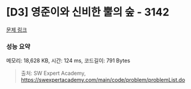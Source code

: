 # [D3] 영준이와 신비한 뿔의 숲 - 3142 

[문제 링크](https://swexpertacademy.com/main/code/problem/problemDetail.do?contestProbId=AV_6xWk6sbADFAWS) 

### 성능 요약

메모리: 18,628 KB, 시간: 124 ms, 코드길이: 791 Bytes



> 출처: SW Expert Academy, https://swexpertacademy.com/main/code/problem/problemList.do